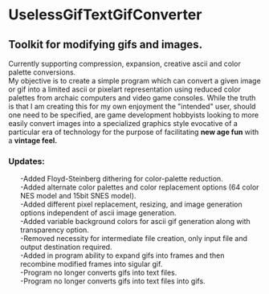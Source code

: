 # UselessGifTextGifConverter
<h2>Toolkit for modifying gifs and images.</h2>
Currently supporting compression, expansion, creative ascii and color palette conversions.<br>
My objective is to create a simple program which can convert a given image or gif into a limited ascii or pixelart representation using reduced color palettes from archaic computers and video game consoles. While the truth is that I am creating this for my own enjoyment the "intended" user, should one need to be specified, are game development hobbyists looking to more easily convert images into a specialized graphics style evocative of a particular era of technology for the purpose of facilitating <b>new age fun</b> with a <b>vintage feel.</b>

<h3>Updates:</h3>
<ol reverse>
-Added Floyd-Steinberg dithering for color-palette reduction. <br>
-Added alternate color palettes and color replacement options (64 color NES model and 15bit SNES model).<br>
-Added different pixel replacement, resizing, and image generation options independent of ascii image generation.<br>
-Added variable background colors for ascii gif generation along with transparency option.<br>
-Removed necessity for intermediate file creation, only input file and output destination required.<br>
-Added in program ability to expand gifs into frames and then recombine modified frames into sigular gif.<br>
-Program no longer converts gifs into text files.<br>
-Program no longer converts gifs into text files into gifs.<br>
</ol>

